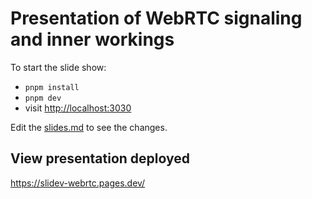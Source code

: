 # Presentation of WebRTC signaling and inner workings

To start the slide show:

- `pnpm install`
- `pnpm dev`
- visit <http://localhost:3030>

Edit the [slides.md](./slides.md) to see the changes.

## View presentation deployed

https://slidev-webrtc.pages.dev/
